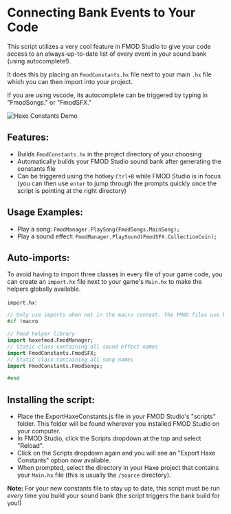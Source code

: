 # Connecting Bank Events to Your Code

This script utilizes a very cool feature in FMOD Studio to give your code access to an always-up-to-date list of every event in your sound bank (using autocomplete!).

It does this by placing an `FmodConstants.hx` file next to your main `.hx` file which you can then import into your project.

If you are using vscode, its autocomplete can be triggered by typing in "FmodSongs." or "FmodSFX."

![Haxe Constants Demo](https://raw.githubusercontent.com/Tanz0rz/haxe-fmod/34baff733a24e4301b6b8457066cae870fb22570/HaxeConstants.gif)

## Features:
- Builds `FmodConstants.hx` in the project directory of your choosing
- Automatically builds your FMOD Studio sound bank after generating the constants file
- Can be triggered using the hotkey `Ctrl+B` while FMOD Studio is in focus (you can then use `enter` to jump through the prompts quickly once the script is pointing at the right directory)

## Usage Examples:
- Play a song: `FmodManager.PlaySong(FmodSongs.MainSong);`
- Play a sound effect: `FmodManager.PlaySound(FmodSFX.CollectionCoin);`

## Auto-imports:

To avoid having to import three classes in every file of your game code, you can create an `import.hx` file next to your game's `Main.hx` to make the helpers globally available.

`import.hx`:
```haxe
// Only use imports when not in the macro context. The FMOD files use build macros and will throw errors if imported within a macro context.
#if !macro

// Fmod helper library
import haxefmod.FmodManager;
// Static class containing all sound effect names
import FmodConstants.FmodSFX;
// Static class containing all song names
import FmodConstants.FmodSongs;

#end
```

## Installing the script:
- Place the ExportHaxeConstants.js file in your FMOD Studio's "scripts" folder. This folder will be found wherever you installed FMOD Studio on your computer.
- In FMOD Studio, click the Scripts dropdown at the top and select "Reload".
- Click on the Scripts dropdown again and you will see an "Export Haxe Constants" option now available.
- When prompted, select the directory in your Haxe project that contains your `Main.hx` file (this is usually the `/source` directory).


**Note:** For your new constants file to stay up to date, this script must be run *every* time you build your sound bank (the script triggers the bank build for you!)
